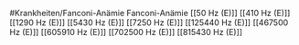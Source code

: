 #Krankheiten/Fanconi-Anämie
Fanconi-Anämie
[[50 Hz (E)]]
[[410 Hz (E)]]
[[1290 Hz (E)]]
[[5430 Hz (E)]]
[[7250 Hz (E)]]
[[125440 Hz (E)]]
[[467500 Hz (E)]]
[[605910 Hz (E)]]
[[702500 Hz (E)]]
[[815430 Hz (E)]]